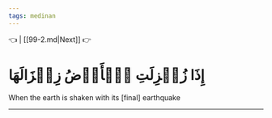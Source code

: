 ```yaml
---
tags: medinan
---
```


👈  | [[99-2.md|Next]] 👉

# إِذَا زُلۡزِلَتِ ٱلۡأَرۡضُ زِلۡزَالَهَا

When the earth is shaken with its [final] earthquake

---

